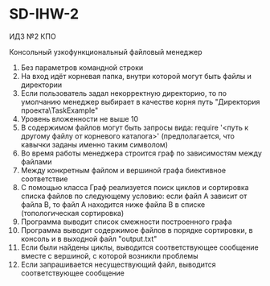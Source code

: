 # SD-IHW-2
ИДЗ №2 КПО

Консольный узкофункциональный файловый менеджер

1) Без параметров командной строки
2) На вход идёт корневая папка, внутри которой могут быть файлы и директории
3) Если пользователь задал некорректную директорию, то по умолчанию менеджер выбирает в качестве корня путь "Директория проекта\TaskExample"
4) Уровень вложенности не выше 10
5) В содержимом файлов могут быть запросы вида:
require '<путь к другому файлу от корневого каталога>' (предполагается, что кавычки заданы именно таким символом)
6) Во время работы менеджера строится граф по зависимостям между файлами
7) Между конкретным файлом и вершиной графа биективное соответствие
8) С помощью класса Граф реализуется поиск циклов и сортировка списка файлов по следующему условию:
если файл А зависит от файла В, то файл А находится ниже файла В в списке (топологическая сортировка)
9) Программа выводит список смежности построенного графа
10) Программа выводит содержимое файлов в порядке сортировки, в консоль и в выходной файл "output.txt"
11) Если были найдены циклы, выводится соответствующее сообщение вместе с вершиной, с которой возникли проблемы
12) Если запрашивается несуществующий файл, выводится соответствующее сообщение
